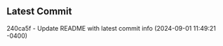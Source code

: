 
## Latest Commit
240ca5f - Update README with latest commit info (2024-09-01 11:49:21 -0400) <Yunxi-Zhou>
